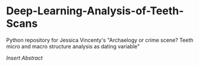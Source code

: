 # Deep-Learning-Analysis-of-Teeth-Scans

Python repository for Jessica Vincenty's "Archaelogy or crime scene? Teeth micro and macro structure analysis as dating variable"

<i> Insert Abstract
  
</i>
